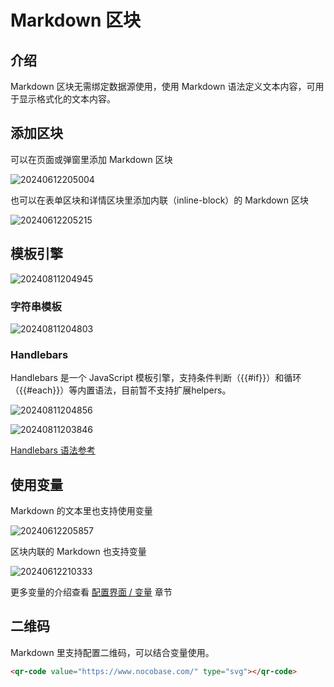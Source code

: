 # Markdown 区块

## 介绍

Markdown 区块无需绑定数据源使用，使用 Markdown 语法定义文本内容，可用于显示格式化的文本内容。

## 添加区块

可以在页面或弹窗里添加 Markdown 区块

![20240612205004](https://static-docs.nocobase.com/20240612205004.png)

也可以在表单区块和详情区块里添加内联（inline-block）的 Markdown 区块

![20240612205215](https://static-docs.nocobase.com/20240612205215.png)


## 模板引擎

![20240811204945](https://static-docs.nocobase.com/20240811204945.png)
### 字符串模板

![20240811204803](https://static-docs.nocobase.com/20240811204803.png)
### Handlebars

Handlebars 是一个 JavaScript 模板引擎，支持条件判断（{{#if}}）和循环（{{#each}}）等内置语法，目前暂不支持扩展helpers。

![20240811204856](https://static-docs.nocobase.com/20240811204856.png)

![20240811203846](https://static-docs.nocobase.com/20240811203846.png)

<a href="https://handlebarsjs.com/guide/builtin-helpers" target="_blank"> Handlebars 语法参考</a>

## 使用变量

Markdown 的文本里也支持使用变量

![20240612205857](https://static-docs.nocobase.com/20240612205857.png)

区块内联的 Markdown 也支持变量

![20240612210333](https://static-docs.nocobase.com/20240612210333.png)

更多变量的介绍查看 [配置界面 / 变量](/handbook/ui/variables) 章节

## 二维码

Markdown 里支持配置二维码，可以结合变量使用。

```html
<qr-code value="https://www.nocobase.com/" type="svg"></qr-code>
```